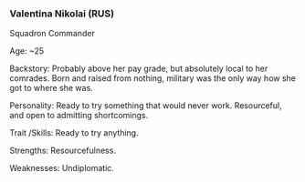 ### Valentina Nikolai (RUS)

Squadron Commander

Age: ~25

Backstory: Probably above her pay grade, but absolutely local to her comrades. Born and raised from nothing, military was the only way how she got to where she was.

Personality: Ready to try something that would never work. Resourceful, and open to admitting shortcomings.

Trait /Skills: Ready to try anything.

Strengths: Resourcefulness.

Weaknesses: Undiplomatic.